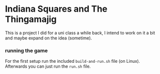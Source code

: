 # Indiana Squares and The Thingamajig

This is a project I did for a uni class a while back, I intend to work on it a bit and maybe expand on the idea (sometime).

### running the game

For the first setup run the included `build-and-run.sh` file (on Linux). Afterwards you can just run the `run.sh` file.